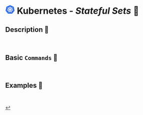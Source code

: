 # <img src="../../00-resources/img/k8s.png" width="30px"> **Kubernetes** - ***Stateful Sets*** 🌟


## **Description** 👀

<br />

## **Basic** `Commands` 📝

<br />

## **Examples** 🧩

<br />

[↩️](../README.md)
